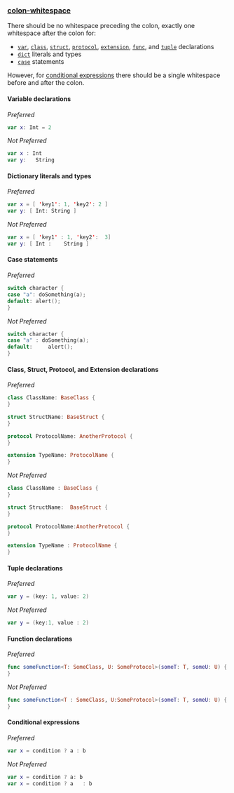 ### [colon-whitespace](https://github.com/sleekbyte/tailor/issues/89)

There should be no whitespace preceding the colon, exactly one whitespace after the colon for:
* [`var`](#variable-declarations), [`class`](#class-struct-protocol-and-extension-declarations), [`struct`](#class-struct-protocol-and-extension-declarations), [`protocol`](#class-struct-protocol-and-extension-declarations), [`extension`](#class-struct-protocol-and-extension-declarations), [`func`](#function-declarations), and [`tuple`](#tuple-declarations) declarations
* [`dict`](#dictionary-literals-and-types) literals and types
* [`case`](#case-statements) statements

However, for [conditional expressions](#conditional-expressions) there should be a single whitespace before and after the colon.
#### Variable declarations

*Preferred*
```swift
var x: Int = 2
```
*Not Preferred*
```swift
var x : Int
var y:   String
```
#### Dictionary literals and types

*Preferred*
```swift
var x = [ 'key1': 1, 'key2': 2 ]
var y: [ Int: String ]
```

*Not Preferred*
```swift
var x = [ 'key1' : 1, 'key2':  3]
var y: [ Int :    String ]
```

#### Case statements

*Preferred*
```swift
switch character {
case "a": doSomething(a);
default: alert();
}
```

*Not Preferred*
```swift
switch character {
case "a" : doSomething(a);
default:     alert();
}
```

#### Class, Struct, Protocol, and Extension declarations

*Preferred*
```swift
class ClassName: BaseClass {
}

struct StructName: BaseStruct {
}

protocol ProtocolName: AnotherProtocol {
}

extension TypeName: ProtocolName {
}
```

*Not Preferred*
```swift
class ClassName : BaseClass {
}

struct StructName:  BaseStruct {
}

protocol ProtocolName:AnotherProtocol {
}

extension TypeName : ProtocolName {
}
```

#### Tuple declarations

*Preferred*
```swift
var y = (key: 1, value: 2)
```

*Not Preferred*
```swift
var y = (key:1, value : 2)
```

#### Function declarations

*Preferred*
```swift
func someFunction<T: SomeClass, U: SomeProtocol>(someT: T, someU: U) {
}
```

*Not Preferred*
```swift
func someFunction<T : SomeClass, U:SomeProtocol>(someT: T, someU: U) {
}
```

#### Conditional expressions

*Preferred*
```swift
var x = condition ? a : b
```

*Not Preferred*
```swift
var x = condition ? a: b
var x = condition ? a   : b
```
